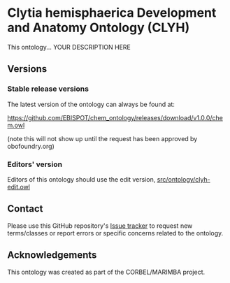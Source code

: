<!-- [![Build Status](https://travis-ci.org/obophenotype/chem.svg?branch=master)](https://travis-ci.org/obophenotype/chem)
[![DOI](https://zenodo.org/badge/13996/obophenotype/chem.svg)](https://zenodo.org/badge/latestdoi/13996/obophenotype/chem) -->

# Clytia hemisphaerica Development and Anatomy Ontology (CLYH)

This ontology... YOUR DESCRIPTION HERE

## Versions

### Stable release versions

The latest version of the ontology can always be found at:

https://github.com/EBISPOT/chem_ontology/releases/download/v1.0.0/chem.owl

(note this will not show up until the request has been approved by obofoundry.org)

### Editors' version

Editors of this ontology should use the edit version, [src/ontology/clyh-edit.owl](src/ontology/clyh-edit.owl)

## Contact

Please use this GitHub repository's [Issue tracker](https://github.com/EBISPOT/clyh_ontology/issues) to request new terms/classes or report errors or specific concerns related to the ontology.

## Acknowledgements

This ontology was created as part of the CORBEL/MARIMBA project.